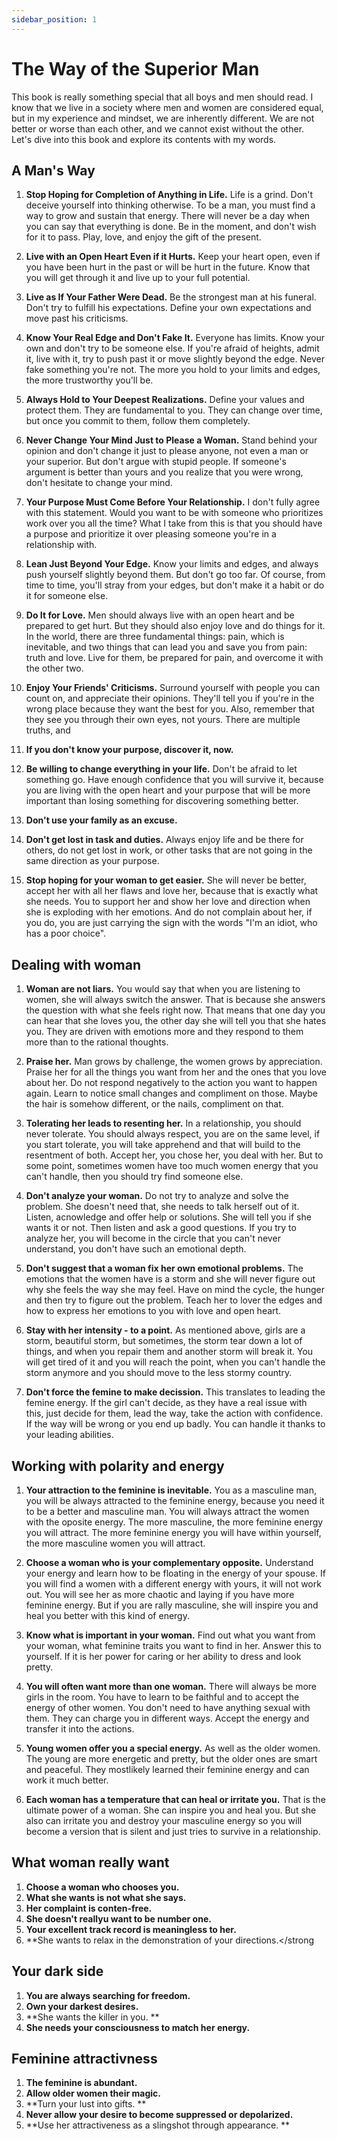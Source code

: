 ```yaml
---
sidebar_position: 1
---
```


# The Way of the Superior Man

This book is really something special that all boys and men should read. I know that we live in a society where men and women are considered equal, but in my experience and mindset, we are inherently different. We are not better or worse than each other, and we cannot exist without the other. Let's dive into this book and explore its contents with my words.

## A Man's Way
1. **Stop Hoping for Completion of Anything in Life.** Life is a grind. Don't deceive yourself into thinking otherwise. To be a man, you must find a way to grow and sustain that energy. There will never be a day when you can say that everything is done. Be in the moment, and don't wish for it to pass. Play, love, and enjoy the gift of the present.

2. **Live with an Open Heart Even if it Hurts.** Keep your heart open, even if you have been hurt in the past or will be hurt in the future. Know that you will get through it and live up to your full potential.

3. **Live as If Your Father Were Dead.** Be the strongest man at his funeral. Don't try to fulfill his expectations. Define your own expectations and move past his criticisms.

4. **Know Your Real Edge and Don't Fake It.** Everyone has limits. Know your own and don't try to be someone else. If you're afraid of heights, admit it, live with it, try to push past it or move slightly beyond the edge. Never fake something you're not. The more you hold to your limits and edges, the more trustworthy you'll be.

5. **Always Hold to Your Deepest Realizations.** Define your values and protect them. They are fundamental to you. They can change over time, but once you commit to them, follow them completely.

6. **Never Change Your Mind Just to Please a Woman.** Stand behind your opinion and don't change it just to please anyone, not even a man or your superior. But don't argue with stupid people. If someone's argument is better than yours and you realize that you were wrong, don't hesitate to change your mind.

7. **Your Purpose Must Come Before Your Relationship.** I don't fully agree with this statement. Would you want to be with someone who prioritizes work over you all the time? What I take from this is that you should have a purpose and prioritize it over pleasing someone you're in a relationship with.

8. **Lean Just Beyond Your Edge.** Know your limits and edges, and always push yourself slightly beyond them. But don't go too far. Of course, from time to time, you'll stray from your edges, but don't make it a habit or do it for someone else.

9. **Do It for Love.** Men should always live with an open heart and be prepared to get hurt. But they should also enjoy love and do things for it. In the world, there are three fundamental things: pain, which is inevitable, and two things that can lead you and save you from pain: truth and love. Live for them, be prepared for pain, and overcome it with the other two.

10. **Enjoy Your Friends' Criticisms.** Surround yourself with people you can count on, and appreciate their opinions. They'll tell you if you're in the wrong place because they want the best for you. Also, remember that they see you through their own eyes, not yours. There are multiple truths, and

11. **If you don't know your purpose, discover it, now.**
    
12. **Be willing to change everything in your life.** Don't be afraid to let something go. Have enough confidence that you will survive it, because you are living with the open heart and your purpose that will be more important than losing something for discovering something better.

13. **Don't use your family as an excuse.** 
    
14. **Don't get lost in task and duties.** Always enjoy life and be there for others, do not get lost in work, or other tasks that are not going in the same direction as your purpose.

15. **Stop hoping for your woman to get easier.** She will never be better, accept her with all her flaws and love her, because that is exactly what she needs. You to support her and show her love and direction when she is exploding with her emotions. And do not complain about her, if you do, you are just carrying the sign with the words "I'm an idiot, who has a poor choice". 

## Dealing with woman

1. **Woman are not liars.** You would say that when you are listening to women, she will always switch the answer. That is because she answers the question with what she feels right now. That means that one day you can hear that she loves you, the other day she will tell you that she hates you. They are driven with emotions more and they respond to them more than to the rational thoughts. 

2. **Praise her.** Man grows by challenge, the women grows by appreciation. Praise her for all the things you want from her and the ones that you love about her. Do not respond negatively to the action you want to happen again. Learn to notice small changes and compliment on those. Maybe the hair is somehow different, or the nails, compliment on that.

3. **Tolerating her leads to resenting her.** In a relationship, you should never tolerate. You should always respect, you are on the same level, if you start tolerate, you will take apprehend and that will build to the resentment of both. Accept her, you chose her, you deal with her. But to some point, sometimes women have too much women energy that you can't handle, then you should try find someone else.

4. **Don't analyze your woman.** Do not try to analyze and solve the problem. She doesn't need that, she needs to talk herself out of it. Listen, acnowledge and offer help or solutions. She will tell you if she wants it or not. Then listen and ask a good questions. If you try to analyze her, you will become in the circle that you can't never understand, you don't have such an emotional depth.

5. **Don't suggest that a woman fix her own emotional problems.** The emotions that the women have is a storm and she will never figure out why she feels the way she may feel. Have on mind the cycle, the hunger and then try to figure out the problem. Teach her to lover the edges and how to express her emotions to you with love and open heart. 

6. **Stay with her intensity - to a point.** As mentioned above, girls are a storm, beautiful storm, but sometimes, the storm tear down a lot of things, and when you repair them and another storm will break it. You will get tired of it and you will reach the point, when you can't handle the storm anymore and you should move to the less stormy country.

7. **Don't force the femine to make decission.** This translates to leading the femine energy. If the girl can't decide, as they have a real issue with this, just decide for them, lead the way, take the action with confidence. If the way will be wrong or you end up badly. You can handle it thanks to your leading abilities. 

## Working with polarity and energy

1. **Your attraction to the feminine is inevitable.** You as a masculine man, you will be always attracted to the feminine energy, because you need it to be a better and masculine man. You will always attract the women with the oposite energy. The more masculine, the more feminine energy you will attract. The more feminine energy you will have within yourself, the more masculine women you will attract.

2. **Choose a woman who is your complementary opposite.** Understand your energy and learn how to be floating in the energy of your spouse. If you will find a women with a different energy with yours, it will not work out. You will see her as more chaotic and laying if you have more feminine energy. But if you are rally masculine, she will inspire you and heal you better with this kind of energy.

3. **Know what is important in your woman.** Find out what you want from your woman, what feminine traits you want to find in her. Answer this to yourself. If it is her power for caring or her ability to dress and look pretty.

4. **You will often want more than one woman.** There will always be more girls in the room. You have to learn to be faithful and to accept the energy of other women. You don't need to have anything sexual with them. They can charge you in different ways. Accept the energy and transfer it into the actions.

5. **Young women offer you a special energy.** As well as the older women. The young are more energetic and pretty, but the older ones are smart and peaceful. They mostlikely learned their feminine energy and can work it much better. 

6. **Each woman has a temperature that can heal or irritate you.** That is the ultimate power of a woman. She can inspire you and heal you. But she also can irritate you and destroy your masculine energy so you will become a version that is silent and just tries to survive in a relationship.

## What woman really want

1. **Choose a woman who chooses you.**
2. **What she wants is not what she says.**
3. **Her complaint is conten-free.**
4. **She doesn't reallyu want to be number one.**
5. **Your excellent track record is meaningless to her.**
6. **She wants to relax in the demonstration of your directions.</strong

## Your dark side

1. **You are always searching for freedom.**
2. **Own your darkest desires.**
3. **She wants the killer in you. **
4. **She needs your consciousness to match her energy.**

## Feminine attractivness

1. **The feminine is abundant.**
2. **Allow older women their magic.**
3. **Turn your lust into gifts. **
4. **Never allow your desire to become suppressed or depolarized.**
5. **Use her attractiveness as a slingshot through appearance. **